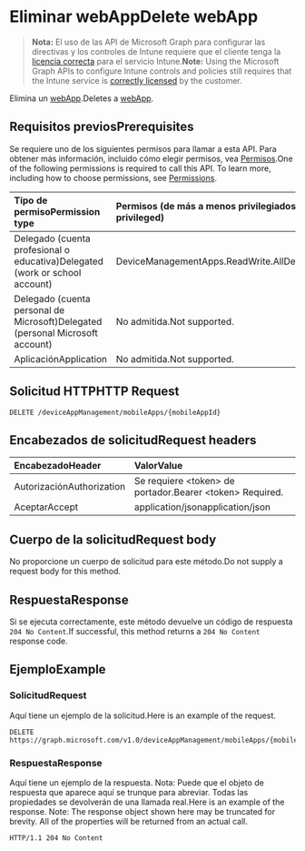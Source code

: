 # <a name="delete-webapp"></a><span data-ttu-id="0ba42-101">Eliminar webApp</span><span class="sxs-lookup"><span data-stu-id="0ba42-101">Delete webApp</span></span>

> <span data-ttu-id="0ba42-102">**Nota:** El uso de las API de Microsoft Graph para configurar las directivas y los controles de Intune requiere que el cliente tenga la [licencia correcta](https://go.microsoft.com/fwlink/?linkid=839381) para el servicio Intune.</span><span class="sxs-lookup"><span data-stu-id="0ba42-102">**Note:** Using the Microsoft Graph APIs to configure Intune controls and policies still requires that the Intune service is [correctly licensed](https://go.microsoft.com/fwlink/?linkid=839381) by the customer.</span></span>

<span data-ttu-id="0ba42-103">Elimina un [webApp](../resources/intune_apps_webapp.md).</span><span class="sxs-lookup"><span data-stu-id="0ba42-103">Deletes a [webApp](../resources/intune_apps_webapp.md).</span></span>
## <a name="prerequisites"></a><span data-ttu-id="0ba42-104">Requisitos previos</span><span class="sxs-lookup"><span data-stu-id="0ba42-104">Prerequisites</span></span>
<span data-ttu-id="0ba42-p101">Se requiere uno de los siguientes permisos para llamar a esta API. Para obtener más información, incluido cómo elegir permisos, vea [Permisos](../../../concepts/permissions_reference.md).</span><span class="sxs-lookup"><span data-stu-id="0ba42-p101">One of the following permissions is required to call this API. To learn more, including how to choose permissions, see [Permissions](../../../concepts/permissions_reference.md).</span></span>

|<span data-ttu-id="0ba42-107">Tipo de permiso</span><span class="sxs-lookup"><span data-stu-id="0ba42-107">Permission type</span></span>|<span data-ttu-id="0ba42-108">Permisos (de más a menos privilegiados)</span><span class="sxs-lookup"><span data-stu-id="0ba42-108">Permissions (from most to least privileged)</span></span>|
|:---|:---|
|<span data-ttu-id="0ba42-109">Delegado (cuenta profesional o educativa)</span><span class="sxs-lookup"><span data-stu-id="0ba42-109">Delegated (work or school account)</span></span>|<span data-ttu-id="0ba42-110">DeviceManagementApps.ReadWrite.All</span><span class="sxs-lookup"><span data-stu-id="0ba42-110">DeviceManagementApps.ReadWrite.All</span></span>|
|<span data-ttu-id="0ba42-111">Delegado (cuenta personal de Microsoft)</span><span class="sxs-lookup"><span data-stu-id="0ba42-111">Delegated (personal Microsoft account)</span></span>|<span data-ttu-id="0ba42-112">No admitida.</span><span class="sxs-lookup"><span data-stu-id="0ba42-112">Not supported.</span></span>|
|<span data-ttu-id="0ba42-113">Aplicación</span><span class="sxs-lookup"><span data-stu-id="0ba42-113">Application</span></span>|<span data-ttu-id="0ba42-114">No admitida.</span><span class="sxs-lookup"><span data-stu-id="0ba42-114">Not supported.</span></span>|

## <a name="http-request"></a><span data-ttu-id="0ba42-115">Solicitud HTTP</span><span class="sxs-lookup"><span data-stu-id="0ba42-115">HTTP Request</span></span>
<!-- {
  "blockType": "ignored"
}
-->
``` http
DELETE /deviceAppManagement/mobileApps/{mobileAppId}
```

## <a name="request-headers"></a><span data-ttu-id="0ba42-116">Encabezados de solicitud</span><span class="sxs-lookup"><span data-stu-id="0ba42-116">Request headers</span></span>
|<span data-ttu-id="0ba42-117">Encabezado</span><span class="sxs-lookup"><span data-stu-id="0ba42-117">Header</span></span>|<span data-ttu-id="0ba42-118">Valor</span><span class="sxs-lookup"><span data-stu-id="0ba42-118">Value</span></span>|
|:---|:---|
|<span data-ttu-id="0ba42-119">Autorización</span><span class="sxs-lookup"><span data-stu-id="0ba42-119">Authorization</span></span>|<span data-ttu-id="0ba42-120">Se requiere &lt;token&gt; de portador.</span><span class="sxs-lookup"><span data-stu-id="0ba42-120">Bearer &lt;token&gt; Required.</span></span>|
|<span data-ttu-id="0ba42-121">Aceptar</span><span class="sxs-lookup"><span data-stu-id="0ba42-121">Accept</span></span>|<span data-ttu-id="0ba42-122">application/json</span><span class="sxs-lookup"><span data-stu-id="0ba42-122">application/json</span></span>|

## <a name="request-body"></a><span data-ttu-id="0ba42-123">Cuerpo de la solicitud</span><span class="sxs-lookup"><span data-stu-id="0ba42-123">Request body</span></span>
<span data-ttu-id="0ba42-124">No proporcione un cuerpo de solicitud para este método.</span><span class="sxs-lookup"><span data-stu-id="0ba42-124">Do not supply a request body for this method.</span></span>

## <a name="response"></a><span data-ttu-id="0ba42-125">Respuesta</span><span class="sxs-lookup"><span data-stu-id="0ba42-125">Response</span></span>
<span data-ttu-id="0ba42-126">Si se ejecuta correctamente, este método devuelve un código de respuesta `204 No Content`.</span><span class="sxs-lookup"><span data-stu-id="0ba42-126">If successful, this method returns a `204 No Content` response code.</span></span>

## <a name="example"></a><span data-ttu-id="0ba42-127">Ejemplo</span><span class="sxs-lookup"><span data-stu-id="0ba42-127">Example</span></span>
### <a name="request"></a><span data-ttu-id="0ba42-128">Solicitud</span><span class="sxs-lookup"><span data-stu-id="0ba42-128">Request</span></span>
<span data-ttu-id="0ba42-129">Aquí tiene un ejemplo de la solicitud.</span><span class="sxs-lookup"><span data-stu-id="0ba42-129">Here is an example of the request.</span></span>
``` http
DELETE https://graph.microsoft.com/v1.0/deviceAppManagement/mobileApps/{mobileAppId}
```

### <a name="response"></a><span data-ttu-id="0ba42-130">Respuesta</span><span class="sxs-lookup"><span data-stu-id="0ba42-130">Response</span></span>
<span data-ttu-id="0ba42-p102">Aquí tiene un ejemplo de la respuesta. Nota: Puede que el objeto de respuesta que aparece aquí se trunque para abreviar. Todas las propiedades se devolverán de una llamada real.</span><span class="sxs-lookup"><span data-stu-id="0ba42-p102">Here is an example of the response. Note: The response object shown here may be truncated for brevity. All of the properties will be returned from an actual call.</span></span>
``` http
HTTP/1.1 204 No Content
```



